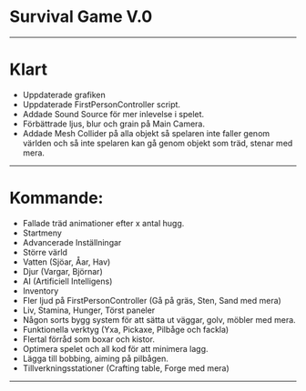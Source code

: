 # Survival Game V.0
---
# Klart 
* Uppdaterade grafiken
* Uppdaterade FirstPersonController script.
* Addade Sound Source för mer inlevelse i spelet.
* Förbättrade ljus, blur och grain på Main Camera.
* Addade Mesh Collider på alla objekt så spelaren inte faller genom världen och så inte spelaren kan gå genom objekt som träd, stenar med mera.
---
# Kommande:
* Fallade träd animationer efter x antal hugg.
* Startmeny
* Advancerade Inställningar
* Större värld 
* Vatten (Sjöar, Åar, Hav)
* Djur (Vargar, Björnar)
* AI (Artificiell Intelligens)
* Inventory
* Fler ljud på FirstPersonController (Gå på gräs, Sten, Sand med mera)
* Liv, Stamina, Hunger, Törst paneler
* Någon sorts bygg system för att sätta ut väggar, golv, möbler med mera.
* Funktionella verktyg (Yxa, Pickaxe, Pilbåge och fackla)
* Flertal förråd som boxar och kistor.
* Optimera spelet och all kod för att minimera lagg.
* Lägga till bobbing, aiming på pilbågen.
* Tillverkningsstationer (Crafting table, Forge med mera)
---
